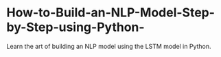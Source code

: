 # How-to-Build-an-NLP-Model-Step-by-Step-using-Python-
Learn the art of building an NLP model using the LSTM model in Python.
